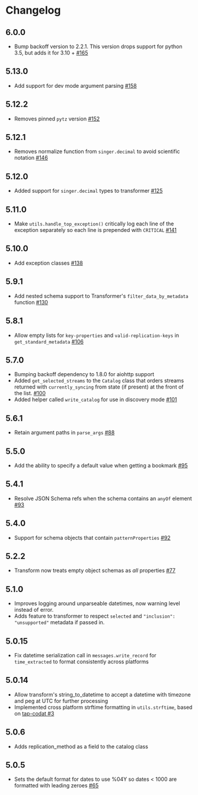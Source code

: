 # Changelog

## 6.0.0
  * Bump backoff version to 2.2.1. This version drops support for python 3.5, but adds it for 3.10 + [#165](https://github.com/singer-io/singer-python/pull/165)

## 5.13.0
  * Add support for dev mode argument parsing [#158](https://github.com/singer-io/singer-python/pull/158)

## 5.12.2
  * Removes pinned `pytz` version [#152](https://github.com/singer-io/singer-python/pull/152)

## 5.12.1
  * Removes normalize function from `singer.decimal` to avoid scientific notation [#146](https://github.com/singer-io/singer-python/pull/146)

## 5.12.0
  * Added support for `singer.decimal` types to transformer [#125](https://github.com/singer-io/singer-python/pull/125)

## 5.11.0
  * Make `utils.handle_top_exception()` critically log each line of the exception separately so each line is prepended with `CRITICAL` [#141](https://github.com/singer-io/singer-python/pull/141)

## 5.10.0
  * Add exception classes [#138](https://github.com/singer-io/singer-python/pull/138)

## 5.9.1
  * Add nested schema support to Transformer's `filter_data_by_metadata` function [#130](https://github.com/singer-io/singer-python/pull/130)

## 5.8.1
  * Allow empty lists for `key-properties` and `valid-replication-keys` in `get_standard_metadata` [#106](https://github.com/singer-io/singer-python/pull/106)

## 5.7.0
  * Bumping backoff dependency to 1.8.0 for aiohttp support
  * Added `get_selected_streams` to the `Catalog` class that orders streams returned with `currently_syncing` from state (if present) at the front of the list. [#100](https://github.com/singer-io/singer-python/pull/100)
  * Added helper called `write_catalog` for use in discovery mode [#101](https://github.com/singer-io/singer-python/pull/101)

## 5.6.1
  * Retain argument paths in `parse_args` [#88](https://github.com/singer-io/singer-python/pull/88)

## 5.5.0
  * Add the ability to specify a default value when getting a bookmark [#95](https://github.com/singer-io/singer-python/pull/95)

## 5.4.1
  * Resolve JSON Schema refs when the schema contains an `anyOf` element [#93](https://github.com/singer-io/singer-python/pull/93)

## 5.4.0
  * Support for schema objects that contain `patternProperties` [#92](https://github.com/singer-io/singer-python/pull/92)

## 5.2.2
  * Transform now treats empty object schemas as *all* properties [#77](https://github.com/singer-io/singer-python/pull/77)

## 5.1.0
  * Improves logging around unparseable datetimes, now warning level instead of error.
  * Adds feature to transformer to respect `selected` and `"inclusion": "unsupported"` metadata if passed in.

## 5.0.15
  * Fix datetime serialization call in `messages.write_record` for `time_extracted` to format consistently across platforms

## 5.0.14
  * Allow transform's string_to_datetime to accept a datetime with timezone and peg at UTC for further processing
  * Implemented cross platform strftime formatting in `utils.strftime`, based on [tap-codat #3](https://github.com/singer-io/tap-codat/pull/3)

## 5.0.6
  * Adds replication_method as a field to the catalog class

## 5.0.5
  * Sets the default format for dates to use %04Y so dates < 1000 are formatted with leading zeroes [#65](https://github.com/singer-io/singer-python/pull/65)

